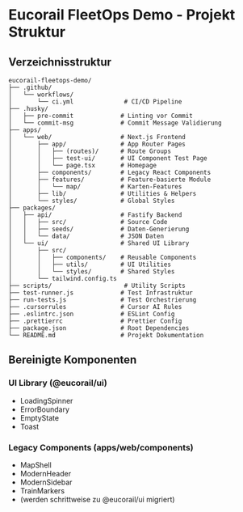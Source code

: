 # Eucorail FleetOps Demo - Projekt Struktur

## Verzeichnisstruktur

```
eucorail-fleetops-demo/
├── .github/
│   └── workflows/
│       └── ci.yml              # CI/CD Pipeline
├── .husky/
│   ├── pre-commit             # Linting vor Commit
│   └── commit-msg             # Commit Message Validierung
├── apps/
│   └── web/                   # Next.js Frontend
│       ├── app/               # App Router Pages
│       │   ├── (routes)/      # Route Groups
│       │   ├── test-ui/       # UI Component Test Page
│       │   └── page.tsx       # Homepage
│       ├── components/        # Legacy React Components
│       ├── features/          # Feature-basierte Module
│       │   └── map/           # Karten-Features
│       ├── lib/               # Utilities & Helpers
│       └── styles/            # Global Styles
├── packages/
│   ├── api/                   # Fastify Backend
│   │   ├── src/               # Source Code
│   │   ├── seeds/             # Daten-Generierung
│   │   └── data/              # JSON Daten
│   └── ui/                    # Shared UI Library
│       ├── src/
│       │   ├── components/    # Reusable Components
│       │   ├── utils/         # UI Utilities
│       │   └── styles/        # Shared Styles
│       └── tailwind.config.ts
├── scripts/                    # Utility Scripts
├── test-runner.js             # Test Infrastruktur
├── run-tests.js               # Test Orchestrierung
├── .cursorrules               # Cursor AI Rules
├── .eslintrc.json             # ESLint Config
├── .prettierrc                # Prettier Config
├── package.json               # Root Dependencies
└── README.md                  # Projekt Dokumentation
```

## Bereinigte Komponenten

### UI Library (@eucorail/ui)
- LoadingSpinner
- ErrorBoundary
- EmptyState
- Toast

### Legacy Components (apps/web/components)
- MapShell
- ModernHeader
- ModernSidebar
- TrainMarkers
- (werden schrittweise zu @eucorail/ui migriert)
